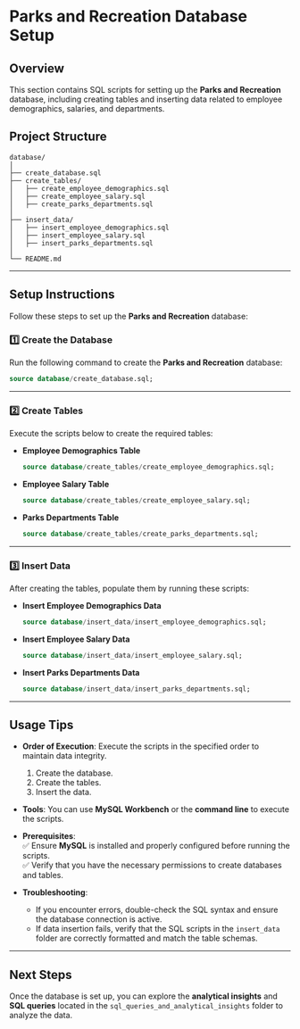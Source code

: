 # **Parks and Recreation Database Setup**  

## **Overview**  
This section contains SQL scripts for setting up the **Parks and Recreation** database, including creating tables and inserting data related to employee demographics, salaries, and departments.  

## **Project Structure**  

```
database/
│
├── create_database.sql         
├── create_tables/               
│   ├── create_employee_demographics.sql
│   ├── create_employee_salary.sql
│   ├── create_parks_departments.sql
│
├── insert_data/                
│   ├── insert_employee_demographics.sql
│   ├── insert_employee_salary.sql
│   ├── insert_parks_departments.sql
│
└── README.md             
```

---

## **Setup Instructions**  

Follow these steps to set up the **Parks and Recreation** database:  

### **1️⃣ Create the Database**  
Run the following command to create the **Parks and Recreation** database:  
```sql
source database/create_database.sql;
```

---

### **2️⃣ Create Tables**  
Execute the scripts below to create the required tables:  

- **Employee Demographics Table**  
  ```sql
  source database/create_tables/create_employee_demographics.sql;
  ```

- **Employee Salary Table**  
  ```sql
  source database/create_tables/create_employee_salary.sql;
  ```

- **Parks Departments Table**  
  ```sql
  source database/create_tables/create_parks_departments.sql;
  ```

---

### **3️⃣ Insert Data**  
After creating the tables, populate them by running these scripts:  

- **Insert Employee Demographics Data**  
  ```sql
  source database/insert_data/insert_employee_demographics.sql;
  ```

- **Insert Employee Salary Data**  
  ```sql
  source database/insert_data/insert_employee_salary.sql;
  ```

- **Insert Parks Departments Data**  
  ```sql
  source database/insert_data/insert_parks_departments.sql;
  ```

---

## **Usage Tips**  

- **Order of Execution**: Execute the scripts in the specified order to maintain data integrity.  
  1. Create the database.  
  2. Create the tables.  
  3. Insert the data.  

- **Tools**: You can use **MySQL Workbench** or the **command line** to execute the scripts.  

- **Prerequisites**:  
  ✅ Ensure **MySQL** is installed and properly configured before running the scripts.  
  ✅ Verify that you have the necessary permissions to create databases and tables.  

- **Troubleshooting**:  
  - If you encounter errors, double-check the SQL syntax and ensure the database connection is active.  
  - If data insertion fails, verify that the SQL scripts in the `insert_data` folder are correctly formatted and match the table schemas.  

---

## **Next Steps**  
Once the database is set up, you can explore the **analytical insights** and **SQL queries** located in the `sql_queries_and_analytical_insights` folder to analyze the data.  
